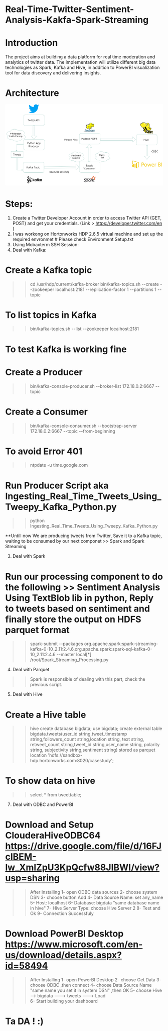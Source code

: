 # Real-Time-Twitter-Sentiment-Analysis-Kakfa-Spark-Streaming 

# Introduction
The project aims at building a data platform for real time moderation and analytics of twitter data. The implementation will utilize different big data technologies as Spark, Kafka and Hive, in addition to PowerBI visualization tool for data discovery and delivering insights.  

# Architecture 
![](/Architecture.png) 

# Steps: 

1) Create a Twitter Developer Account in order to access Twitter API (GET, POST) and get your credentials. (Link > https://developer.twitter.com/en ) 
2) I was workong on Hortonworks HDP 2.6.5 virtual machine and set up the required envronmet # Please check Environment Setup.txt 
3) Using Mobaxterm SSH Session: 
  1) Deal with Kafka: 
  # Create a Kafka topic 
  >> cd /usr/hdp/current/kafka-broker 
  >> bin/kafka-topics.sh --create --zookeeper localhost:2181 --replication-factor 1  --partitions 1  --topic <name>   
  
  # To list topics in Kafka 
  >> bin/kafka-topics.sh --list --zookeeper localhost:2181 
  
  # To test Kafka is working fine 
  # Create a Producer  
  >> bin/kafka-console-producer.sh --broker-list 172.18.0.2:6667 --topic <name>  
 
  # Create a Consumer 
  >> bin/kafka-console-consumer.sh --bootstrap-server 172.18.0.2:6667 --topic <name> --from-beginning 
 
  # To avoid Error 401  
  >> ntpdate -u time.google.com 
  
  # Run Producer Script aka Ingesting_Real_Time_Tweets_Using_Tweepy_Kafka_Python.py 
  >> python Ingesting_Real_Time_Tweets_Using_Tweepy_Kafka_Python.py  
  
  **Untill now We are producing tweets from Twitter, Save it to a Kafka topic, waiting to be consumed by our next componet >> Spark and Spark Streaming 
  
  3) Deal with Spark  
  # Run our processing component to do the following >> Sentiment Analysis Using TextBlob lib in python, Reply to tweets based on sentiment and finally store the       output on HDFS parquet format  

 >> spark-submit --packages org.apache.spark:spark-streaming-kafka-0-10_2.11:2.4.6,org.apache.spark:spark-sql-kafka-0-10_2.11:2.4.6 --master local[*] /root/Spark_Streaming_Processing.py
 
  4) Deal with Parquet  
>> Spark is responsible of dealing with this part, check the previous script.  

  5) Deal with Hive  
  # Create a Hive table 
  >> hive 
  >> create database bigdata; 
  >> use bigdata; 
  >> create external table bigdata.tweets(user_id string,tweet_timestamp string,followers_count string,location string, text string, retweet_count string,tweet_id string,user_name string, polarity string, subjectivity string,sentiment string) stored as parquet location 'hdfs://sandbox-hdp.hortonworks.com:8020/casestudy'; 
  
  # To show data on hive 
  >> select * from tweettable;

  7) Deal with ODBC and PowerBI
  # Download and Setup ClouderaHiveODBC64 https://drive.google.com/file/d/16FJcIBEM-lw_XmlZpU3KpQcfw88JIBWI/view?usp=sharing 
  >> After Installing
  >>  1- open ODBC data sources
      2- choose system DSN
      3- choose button Add
      4- Data Source Name: set any_name
      5- Host: localhost
      6- Database: bigdata "same database name in hive"
      7- Hive Server Type: choose Hive Server 2
      8- Test and Ok
      9- Connection Successfuly 
      
  # Download PowerBI Desktop https://www.microsoft.com/en-us/download/details.aspx?id=58494 
 >> After Installing
 >>  1- open PowerBI Desktop
      2- choose Get Data
      3- choose ODBC ,then connect
      4- choose Data Source Name "same name you set it in system DSN" ,then OK
      5- choose Hive --> bigdata ---> tweets ---> Load  
      6- Start building your dashboard  
      
  # Ta DA ! :)

